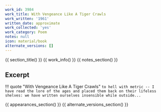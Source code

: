 ```yaml
---
work_id: 3984
work_title: With Vengeance Like A Tiger Crawls
work_written: '1961'
written_date: approximate
work_collected: 'yes'
work_category: Poem
notes: null
icon: material/book
alternate_versions: []
---
```


{{ section_title() }}
{{ work_info() }}
{{ notes_section() }}
## Excerpt
!!! quote "With Vengeance Like A Tiger Crawls"
    ```
    to hell with metric -- I have read the lore of the ages
    and placed them back on their lifeless shelves:
    we have written ourselves insensible
    while outside...
    ```

{{ appearances_section() }}
{{ alternate_versions_section() }}